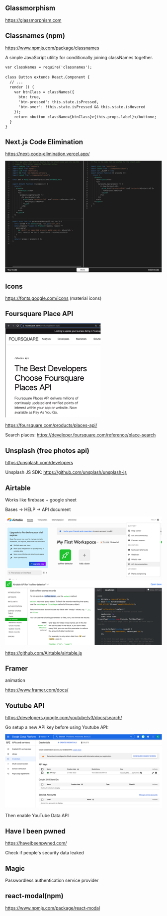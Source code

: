 ## Glassmorphism

https://glassmorphism.com

## Classnames (npm)

https://www.npmjs.com/package/classnames

A simple JavaScript utility for conditionally joining classNames together.

```react
var classNames = require('classnames');

class Button extends React.Component {
  // ...
  render () {
    var btnClass = classNames({
      btn: true,
      'btn-pressed': this.state.isPressed,
      'btn-over': !this.state.isPressed && this.state.isHovered
    });
    return <button className={btnClass}>{this.props.label}</button>;
  }
}
```

## Next.js Code Elimination

https://next-code-elimination.vercel.app/

<img src="Useful Tools.assets/Screen Shot 2022-03-19 at 12.10.43 PM.png" alt="Screen Shot 2022-03-19 at 12.10.43 PM" style="zoom:50%;" />

## Icons

https://fonts.google.com/icons (material icons)

## Foursquare Place API

<img src="Useful Tools.assets/Screen Shot 2022-03-20 at 1.44.20 PM.png" alt="Screen Shot 2022-03-20 at 1.44.20 PM" style="zoom:30%;" />

https://foursquare.com/products/places-api/

Search places: https://developer.foursquare.com/reference/place-search

## Unsplash (free photos api)

https://unsplash.com/developers

Unsplash JS SDK: https://github.com/unsplash/unsplash-js

## Airtable

Works like firebase + google sheet

Bases -> HELP -> API document

<img src="Useful Tools.assets/Screen Shot 2022-03-23 at 11.36.00 AM.png" alt="Screen Shot 2022-03-23 at 11.36.00 AM" style="zoom:50%;" />

<img src="Useful Tools.assets/Screen Shot 2022-03-23 at 11.38.11 AM.png" alt="Screen Shot 2022-03-23 at 11.38.11 AM" style="zoom:50%;" />

https://github.com/Airtable/airtable.js

## Framer

animation

https://www.framer.com/docs/

## Youtube API

https://developers.google.com/youtube/v3/docs/search/

Go setup a new API key before using Youtube API:

<img src="Useful Tools.assets/Screen Shot 2022-03-27 at 7.33.08 PM.png" alt="Screen Shot 2022-03-27 at 7.33.08 PM" style="zoom:50%;" />

Then enable YouTube Data API

## Have I been pwned

https://haveibeenpwned.com/

Check if people's security data leaked

## Magic

Passwordless authentication service provider

## react-modal(npm)

https://www.npmjs.com/package/react-modal

